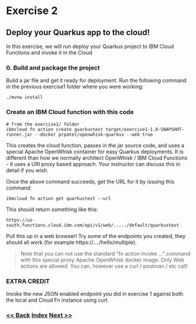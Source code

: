 # Exercise 2
## Deploy your Quarkus app to the cloud!

In this exercise, we will run deploy your Quarkus project to IBM Cloud Functions and invoke it in the Cloud

### 0. Build and package the project
Build a jar file and get it ready for deployment. Run the following command in the previous exercise1 folder where you were working:

   ```
   ./mvnw install
   ```

### Create an IBM Cloud function with this code

``` 
# from the exercise1/ folder
ibmcloud fn action create quarkustest target/exercise1-1.0-SNAPSHOT-runner.jar --docker prpatel/openwhisk-quarkus --web true
```

This creates the cloud function, passes in the jar source code, and uses a special Apache OpenWhisk container for easy Quarkus deployments. It is different than how we normally architect OpenWhisk / IBM Cloud Functions - it uses a URI proxy based approach. Your instructor can discuss this in detail if you wish.

Once the above command succeeds, get the URL for it by issuing this command:

```
ibmcloud fn action get quarkustest --url 
```

This should return something like this:

```
https://us-south.functions.cloud.ibm.com/api/v1/web/...../default/quarkustest
```

Pull this up in a web browser! Try some of the endpoints you created, they should all work (for example https://..../hello/multiple).

> Note that you can not use the standard "fn action invoke ..." command with this special proxy Apache OpenWhisk docker image. Only Web actions are allowed. 
> You can, however use a curl / postman / etc call!

### EXTRA CREDIT
Invoke the new JSON enabled endpoint  you did in exercise 1 against both the local and Cloud Fn instance using curl.


### [<< Back](../Exercise1/README.md) [Index](/README.md) [Next >>](../Exercise3/README.md)